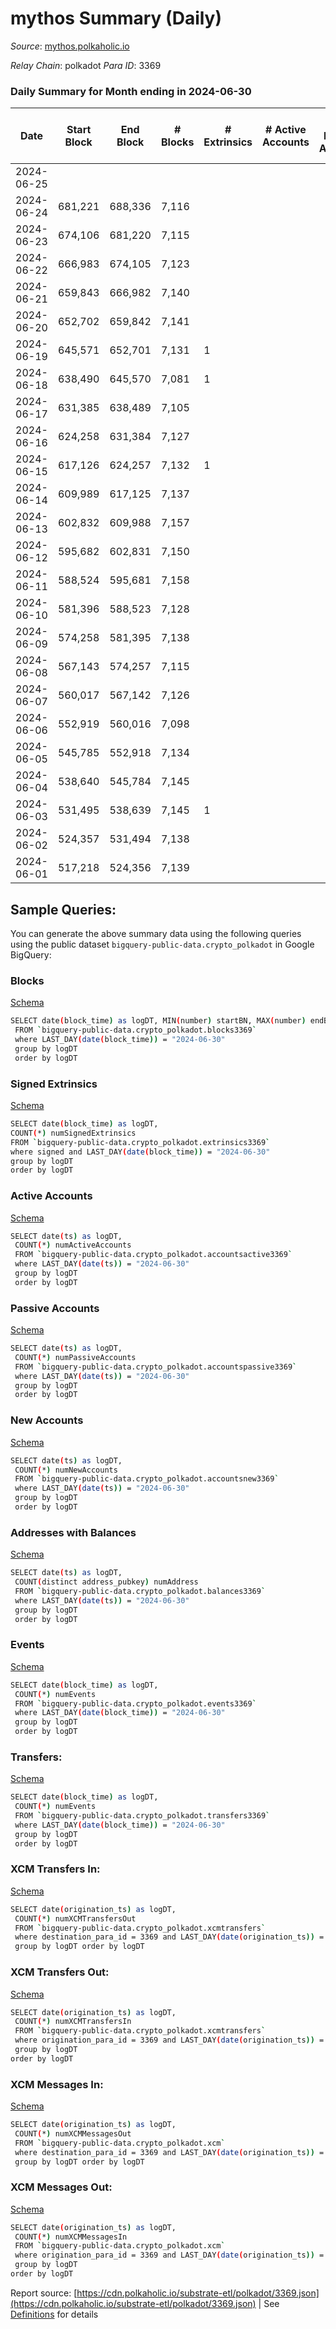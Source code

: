 # mythos Summary (Daily)

_Source_: [mythos.polkaholic.io](https://mythos.polkaholic.io)

*Relay Chain*: polkadot
*Para ID*: 3369



### Daily Summary for Month ending in 2024-06-30


| Date    | Start Block | End Block | # Blocks | # Extrinsics | # Active Accounts | # Passive Accounts | # New Accounts | # Addresses | # Events  | # Transfers ($USD) | # XCM Transfers In ($USD) | # XCM Transfers Out ($USD) | # XCM In | # XCM Out | Issues |
|---------|-------------|-----------|----------|--------------|-------------------|--------------------|----------------|-------------|-----------|--------------------|---------------------------|----------------------------|----------|-----------|--------|
| 2024-06-25 |  |  |  |  |  |  |  |  |  |   |   |   |  |  |  |
| 2024-06-24 | 681,221 | 688,336 | 7,116 |  |  |  |  | 10 | 14,236 |   |   |   |  |  |  |
| 2024-06-23 | 674,106 | 681,220 | 7,115 |  |  |  |  | 10 | 14,234 |   |   |   |  |  |  |
| 2024-06-22 | 666,983 | 674,105 | 7,123 |  |  |  |  | 10 | 14,250 |   |   |   |  |  |  |
| 2024-06-21 | 659,843 | 666,982 | 7,140 |  |  |  |  | 10 | 14,289 |   |   |   |  |  |  |
| 2024-06-20 | 652,702 | 659,842 | 7,141 |  |  |  |  | 9 | 14,289 |   |   |   |  |  |  |
| 2024-06-19 | 645,571 | 652,701 | 7,131 | 1 |  |  |  | 9 | 14,284 |   |   |   |  |  |  |
| 2024-06-18 | 638,490 | 645,570 | 7,081 | 1 |  |  |  | 9 | 14,178 |   |   |   |  |  |  |
| 2024-06-17 | 631,385 | 638,489 | 7,105 |  |  |  |  | 9 | 14,222 |   |   |   |  |  |  |
| 2024-06-16 | 624,258 | 631,384 | 7,127 |  |  |  |  | 8 | 14,261 |   |   |   |  |  |  |
| 2024-06-15 | 617,126 | 624,257 | 7,132 | 1 |  |  |  | 8 | 14,333 | 56  |   |   |  |  |  |
| 2024-06-14 | 609,989 | 617,125 | 7,137 |  |  |  |  | 6 | 14,291 |   |   |   |  |  |  |
| 2024-06-13 | 602,832 | 609,988 | 7,157 |  |  |  |  | 4 | 14,333 |   |   |   |  |  |  |
| 2024-06-12 | 595,682 | 602,831 | 7,150 |  |  |  |  | 3 | 14,304 |   |   |   |  |  |  |
| 2024-06-11 | 588,524 | 595,681 | 7,158 |  |  |  |  | 3 | 14,320 |   |   |   |  |  |  |
| 2024-06-10 | 581,396 | 588,523 | 7,128 |  |  |  |  | 3 | 14,260 |   |   |   |  |  |  |
| 2024-06-09 | 574,258 | 581,395 | 7,138 |  |  |  |  | 3 | 14,279 |   |   |   |  |  |  |
| 2024-06-08 | 567,143 | 574,257 | 7,115 |  |  |  |  | 3 | 14,234 |   |   |   |  |  |  |
| 2024-06-07 | 560,017 | 567,142 | 7,126 |  |  |  |  | 3 | 14,256 |   |   |   |  |  |  |
| 2024-06-06 | 552,919 | 560,016 | 7,098 |  |  |  |  | 3 | 14,200 |   |   |   |  |  |  |
| 2024-06-05 | 545,785 | 552,918 | 7,134 |  |  |  |  | 3 | 14,272 |   |   |   |  |  |  |
| 2024-06-04 | 538,640 | 545,784 | 7,145 |  |  |  |  | 3 | 14,294 |   |   |   |  |  |  |
| 2024-06-03 | 531,495 | 538,639 | 7,145 | 1 |  |  |  | 3 | 14,301 |   |   |   |  |  |  |
| 2024-06-02 | 524,357 | 531,494 | 7,138 |  |  |  |  | 3 | 14,280 |   |   |   |  |  |  |
| 2024-06-01 | 517,218 | 524,356 | 7,139 |  |  |  |  | 3 | 14,282 |   |   |   |  |  |  |

## Sample Queries:
You can generate the above summary data using the following queries using the public dataset `bigquery-public-data.crypto_polkadot` in Google BigQuery:


### Blocks 

[Schema](https://github.com/colorfulnotion/substrate-etl/blob/main/schema/blocks.json)

```bash
SELECT date(block_time) as logDT, MIN(number) startBN, MAX(number) endBN, COUNT(*) numBlocks 
 FROM `bigquery-public-data.crypto_polkadot.blocks3369`  
 where LAST_DAY(date(block_time)) = "2024-06-30" 
 group by logDT 
 order by logDT
```

### Signed Extrinsics 

[Schema](https://github.com/colorfulnotion/substrate-etl/blob/main/schema/extrinsics.json)

```bash
SELECT date(block_time) as logDT, 
COUNT(*) numSignedExtrinsics 
FROM `bigquery-public-data.crypto_polkadot.extrinsics3369`  
where signed and LAST_DAY(date(block_time)) = "2024-06-30" 
group by logDT 
order by logDT
```

### Active Accounts 

[Schema](https://github.com/colorfulnotion/substrate-etl/blob/main/schema/accountsactive.json)

```bash
SELECT date(ts) as logDT, 
 COUNT(*) numActiveAccounts 
 FROM `bigquery-public-data.crypto_polkadot.accountsactive3369` 
 where LAST_DAY(date(ts)) = "2024-06-30" 
 group by logDT 
 order by logDT
```

### Passive Accounts 

[Schema](https://github.com/colorfulnotion/substrate-etl/blob/main/schema/accountspassive.json)

```bash
SELECT date(ts) as logDT, 
 COUNT(*) numPassiveAccounts 
 FROM `bigquery-public-data.crypto_polkadot.accountspassive3369` 
 where LAST_DAY(date(ts)) = "2024-06-30" 
 group by logDT 
 order by logDT
```

### New Accounts 

[Schema](https://github.com/colorfulnotion/substrate-etl/blob/main/schema/accountsnew.json)

```bash
SELECT date(ts) as logDT, 
 COUNT(*) numNewAccounts 
 FROM `bigquery-public-data.crypto_polkadot.accountsnew3369` 
 where LAST_DAY(date(ts)) = "2024-06-30" 
 group by logDT
 order by logDT
```

### Addresses with Balances 

[Schema](https://github.com/colorfulnotion/substrate-etl/blob/main/schema/balances.json)

```bash
SELECT date(ts) as logDT,
 COUNT(distinct address_pubkey) numAddress 
 FROM `bigquery-public-data.crypto_polkadot.balances3369` 
 where LAST_DAY(date(ts)) = "2024-06-30" 
 group by logDT 
 order by logDT
```

### Events 

[Schema](https://github.com/colorfulnotion/substrate-etl/blob/main/schema/events.json)

```bash
SELECT date(block_time) as logDT, 
 COUNT(*) numEvents 
 FROM `bigquery-public-data.crypto_polkadot.events3369` 
 where LAST_DAY(date(block_time)) = "2024-06-30" 
 group by logDT 
 order by logDT
```

### Transfers:

[Schema](https://github.com/colorfulnotion/substrate-etl/blob/main/schema/transfers.json)

```bash
SELECT date(block_time) as logDT, 
 COUNT(*) numEvents 
 FROM `bigquery-public-data.crypto_polkadot.transfers3369` 
 where LAST_DAY(date(block_time)) = "2024-06-30" 
 group by logDT 
 order by logDT
```

### XCM Transfers In: 

[Schema](https://github.com/colorfulnotion/substrate-etl/blob/main/schema/xcmtransfers.json)

```bash
SELECT date(origination_ts) as logDT, 
 COUNT(*) numXCMTransfersOut 
 FROM `bigquery-public-data.crypto_polkadot.xcmtransfers` 
 where destination_para_id = 3369 and LAST_DAY(date(origination_ts)) = "2024-06-30" 
 group by logDT order by logDT
```

### XCM Transfers Out: 

[Schema](https://github.com/colorfulnotion/substrate-etl/blob/main/schema/xcmtransfers.json)

```bash
SELECT date(origination_ts) as logDT, 
 COUNT(*) numXCMTransfersIn 
 FROM `bigquery-public-data.crypto_polkadot.xcmtransfers` 
 where origination_para_id = 3369 and LAST_DAY(date(origination_ts)) = "2024-06-30" 
 group by logDT 
order by logDT
```

### XCM Messages In: 

[Schema](https://github.com/colorfulnotion/substrate-etl/blob/main/schema/xcm.json)

```bash
SELECT date(origination_ts) as logDT, 
 COUNT(*) numXCMMessagesOut 
 FROM `bigquery-public-data.crypto_polkadot.xcm` 
 where destination_para_id = 3369 and LAST_DAY(date(origination_ts)) = "2024-06-30" 
 group by logDT order by logDT
```

### XCM Messages Out: 

[Schema](https://github.com/colorfulnotion/substrate-etl/blob/main/schema/xcm.json)

```bash
SELECT date(origination_ts) as logDT, 
 COUNT(*) numXCMMessagesIn 
 FROM `bigquery-public-data.crypto_polkadot.xcm` 
 where origination_para_id = 3369 and LAST_DAY(date(origination_ts)) = "2024-06-30" 
 group by logDT 
order by logDT
```


Report source: [https://cdn.polkaholic.io/substrate-etl/polkadot/3369.json](https://cdn.polkaholic.io/substrate-etl/polkadot/3369.json) | See [Definitions](/DEFINITIONS.md) for details
